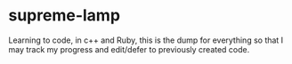 # supreme-lamp
Learning to code, in c++ and Ruby, this is the dump for everything so that I may track my progress and edit/defer to previously created code.
